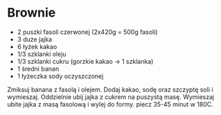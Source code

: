 # Brownie

- 2 puszki fasoli czerwonej (2x420g = 500g fasoli) 
- 3 duże jajka 
- 6 łyżek kakao 
- 1/3 szklanki oleju 
- 1/3 szklanki cukru (gorzkie kakao -> 1 szklanka) 
- 1 średni banan 
- 1 łyżeczka sody oczyszczonej 

Zmiksuj banana z fasolą i olejem. Dodaj kakao, sodę oraz szczyptę soli i wymieszaj. Oddzielnie ubij jajka z cukrem na puszystą masę. Wymieszaj ubite jajka z masą fasolową i wylej do formy. piecz 35-45 minut w 180C. 